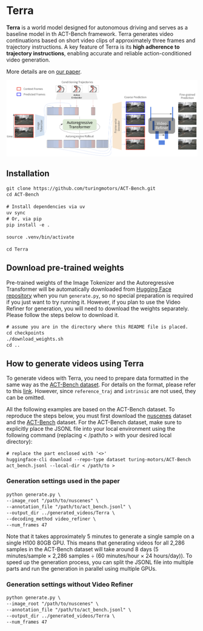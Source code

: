 # Terra

**Terra** is a world model designed for autonomous driving and serves as a baseline model in th ACT-Bench framework. Terra generates video continuations based on short video clips of approximately three frames and trajectory instructions. A key feature of Terra is its **high adherence to trajectory instructions**, enabling accurate and reliable action-conditioned video generation.

More details are on [our paper](https://arxiv.org/abs/2412.05337).

![Terra_architecture](../assets/Terra_architecture.png)

## Installation

```shell
git clone https://github.com/turingmotors/ACT-Bench.git
cd ACT-Bench

# Install dependencies via uv
uv sync
# Or, via pip
pip install -e .

source .venv/bin/activate

cd Terra
```

## Download pre-trained weights

Pre-trained weights of the Image Tokenizer and the Autoregressive Transformer will be automatically downloaded from [Hugging Face repository](https://huggingface.co/turing-motors/Terra) when you run `generate.py`, so no special preparation is required if you just want to try running it. However, if you plan to use the Video Refiner for generation, you will need to download the weights separately. Please follow the steps below to download it.

```shell
# assume you are in the directory where this README file is placed.
cd checkpoints
./download_weights.sh
cd ..
```

## How to generate videos using Terra

To generate videos with Terra, you need to prepare data formatted in the same way as the [ACT-Bench dataset](https://huggingface.co/datasets/turing-motors/ACT-Bench). For details on the format, please refer to this [link](https://huggingface.co/datasets/turing-motors/ACT-Bench#data-fields). However, since `reference_traj` and `intrinsic` are not used, they can be omitted.

All the following examples are based on the ACT-Bench dataset. To reproduce the steps below, you must first download the [nuscenes](https://www.nuscenes.org/nuscenes) dataset and the [ACT-Bench](https://huggingface.co/datasets/turing-motors/ACT-Bench) dataset. For the ACT-Bench dataset, make sure to explicitly place the JSONL file into your local environment using the following command (replacing < /path/to > with your desired local directory):

```shell
# replace the part enclosed with '<>'
huggingface-cli download --repo-type dataset turing-motors/ACT-Bench act_bench.jsonl --local-dir < /path/to >
```

### Generation settings used in the paper

```shell
python generate.py \
--image_root "/path/to/nuscenes" \
--annotation_file "/path/to/act_bench.jsonl" \
--output_dir ../generated_videos/Terra \
--decoding_method video_refiner \
--num_frames 47
```

Note that it takes approximately 5 minutes to generate a single sample on a single H100 80GB GPU. This means that generating videos for all 2,286 samples in the ACT-Bench dataset will take around 8 days (5 minutes/sample × 2,286 samples ÷ (60 minutes/hour × 24 hours/day)). To speed up the generation process, you can split the JSONL file into multiple parts and run the generation in parallel using multiple GPUs.

### Generation settings without Video Refiner

```shell
python generate.py \
--image_root "/path/to/nuscenes" \
--annotation_file "/path/to/act_bench.jsonl" \
--output_dir ../generated_videos/Terra \
--num_frames 47
```
